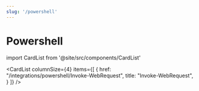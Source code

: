 ```yaml
---
slug: '/powershell'
---
```


# Powershell

import CardList from '@site/src/components/CardList'

<CardList
columnSize={4}
items={[
{
href: "/integrations/powershell/Invoke-WebRequest",
title: "Invoke-WebRequest",
}
]}
/>
